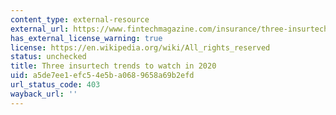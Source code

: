 ```yaml
---
content_type: external-resource
external_url: https://www.fintechmagazine.com/insurance/three-insurtech-trends-watch-2020
has_external_license_warning: true
license: https://en.wikipedia.org/wiki/All_rights_reserved
status: unchecked
title: Three insurtech trends to watch in 2020
uid: a5de7ee1-efc5-4e5b-a068-9658a69b2efd
url_status_code: 403
wayback_url: ''
---
```

